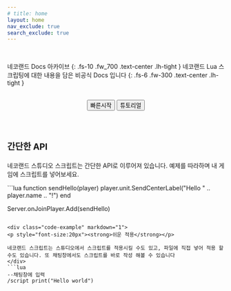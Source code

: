 ```yaml
---
# title: home
layout: home
nav_exclude: true
search_exclude: true
---
```


<br/>

네코랜드 Docs 아카이브
{: .fs-10 .fw_700 .text-center .lh-tight }
네코랜드 Lua 스크립팅에 대한 내용을 담은 비공식 Docs 입니다
{: .fs-6 .fw-300 .text-center .lh-tight }

<br/>

<div align="center" class= "fs-7">
    <button type="button" class="btn mr-5 btn-blue" onclick="location.href='docs/getting-start/what-is-script'">빠른시작</button>
    <button type="button" class="btn btn-outline" onclick="location.href='https://github.com/vin-spiegel/neko-docs-archive'">튜토리얼</button>
</div>

<br/><br/>

<div class="code-example" markdown="1">
<p style="font-size:20px"><strong>간단한 API</strong></p>

네코랜드 스튜디오 스크립트는 간단한 API로 이루어져 있습니다. 예제를 따라하며 내 게임에 스크립트를 넣어보세요.
</div>
```lua
function sendHello(player)
    player.unit.SendCenterLabel("Hello " .. player.name .. "!")
end

Server.onJoinPlayer.Add(sendHello)
```

<div class="code-example" markdown="1">
<p style="font-size:20px"><strong>쉬운 적용</strong></p>

네코랜드 스크립트는 스튜디오에서 스크립트를 적용시킬 수도 있고, 파일에 직접 넣어 적용 할 수도 있습니다. 또 채팅창에서도 스크립트를 바로 작성 해볼 수 있습니다
</div>
```lua
--채팅창에 입력
/script print("Hello world")
```
